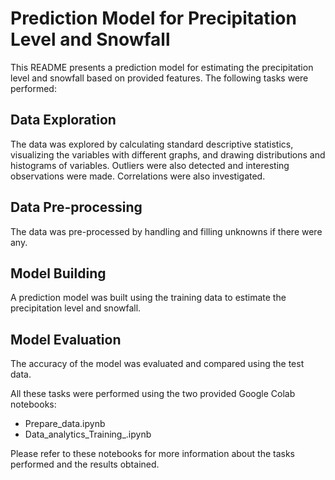 # Prediction Model for Precipitation Level and Snowfall

This README presents a prediction model for estimating the precipitation level and snowfall based on provided features. The following tasks were performed:

## Data Exploration

The data was explored by calculating standard descriptive statistics, visualizing the variables with different graphs, and drawing distributions and histograms of variables. Outliers were also detected and interesting observations were made. Correlations were also investigated.

## Data Pre-processing

The data was pre-processed by handling and filling unknowns if there were any.

## Model Building

A prediction model was built using the training data to estimate the precipitation level and snowfall.

## Model Evaluation

The accuracy of the model was evaluated and compared using the test data.

All these tasks were performed using the two provided Google Colab notebooks:


- Prepare_data.ipynb
- Data_analytics_Training_.ipynb

Please refer to these notebooks for more information about the tasks performed and the results obtained.

